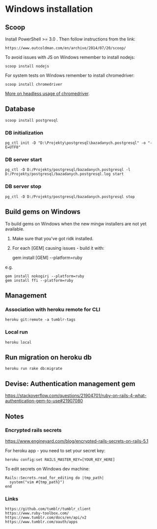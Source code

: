 # Windows installation

## Scoop

Install PowerShell >= 3.0 . Then follow instructions from the link:

    https://www.outcoldman.com/en/archive/2014/07/20/scoop/

To avoid issues with JS on Windows remember to install nodejs:

    scoop install nodejs

For system tests on Windows remember to install chromedriver:

    scoop install chromedriver

[More on headless usage of chromedriver](http://ngauthier.com/2017/09/rails-system-tests-with-headless-chrome-on-windows-bash-wsl.html).

## Database

    scoop install postgresql

### DB initialization

    pg_ctl init -D "D:\Projekty\postgresql\bazadanych.postgresql" -o "-E=UTF8"

### DB server start

    pg_ctl -D D:/Projekty/postgresql/bazadanych.postgresql -l D:/Projekty/postgresql/bazadanych.postgresql.log start

### DB server stop

    pg_ctl -D D:/Projekty/postgresql/bazadanych.postgresql stop

## Build gems on Windows

To build gems on Windows when the new mingw installers are not yet available.

1. Make sure that you've got ridk installed.
1. For each [GEM] causing issues - build it with:

    gem install [GEM] --platform=ruby

e.g.

    gem install nokogiri --platform=ruby
    gem install ffi --platform=ruby

## Management

### Association with heroku remote for CLI

    heroku git:remote -a tumblr-tags

### Local run

    heroku local

## Run migration on heroku db

    heroku run rake db:migrate

## Devise: Authentication management gem

https://stackoverflow.com/questions/21904701/ruby-on-rails-4-what-authentication-gem-to-use#21907080

## Notes

### Encrypted rails secrets

https://www.engineyard.com/blog/encrypted-rails-secrets-on-rails-5.1

For heroku app - you need to set your secret key:

    heroku config:set RAILS_MASTER_KEY=[YOUR_KEY_HERE]

To edit secrets on Windows dev machine:

    Rails::Secrets.read_for_editing do |tmp_path|
      system("vim #{tmp_path}")
    end

### Links

    https://github.com/tumblr/tumblr_client
    https://www.ruby-toolbox.com/
    https://www.tumblr.com/docs/en/api/v2
    https://www.tumblr.com/oauth/apps
